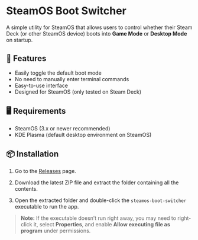 # SteamOS Boot Switcher

A simple utility for SteamOS that allows users to control whether their Steam Deck (or other SteamOS device) boots into **Game Mode** or **Desktop Mode** on startup.

## 🚀 Features

- Easily toggle the default boot mode
- No need to manually enter terminal commands
- Easy-to-use interface
- Designed for SteamOS (only tested on Steam Deck)

## 🖥️ Requirements

- SteamOS (3.x or newer recommended)
- KDE Plasma (default desktop environment on SteamOS)

## 📦 Installation

1. Go to the [Releases](https://github.com/Nik0olas/steamos-boot-switcher/releases) page.

2. Download the latest ZIP file and extract the folder containing all the contents.

3. Open the extracted folder and double-click the `steamos-boot-switcher` executable to run the app.

> **Note:** If the executable doesn’t run right away, you may need to right-click it, select **Properties**, and enable **Allow executing file as program** under permissions.
